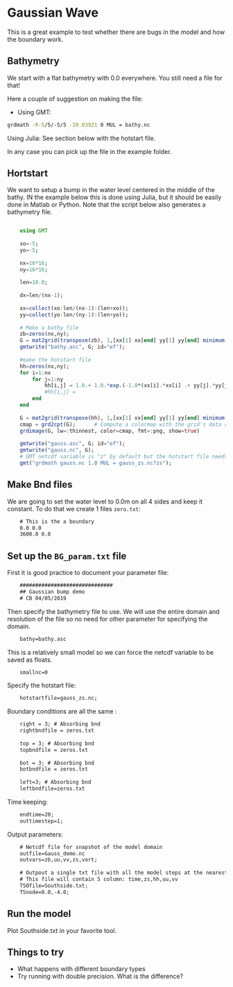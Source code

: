 # Gaussian Wave
This is a great example to test whether there are bugs in the model and how the boundary work.

## Bathymetry
We start with a flat bathymetry with 0.0 everywhere. You still need a file for that!

Here a couple of suggestion on making the file:

- Using GMT:
``` bash
grdmath -R-5/5/-5/5 -I0.03921 0 MUL = bathy.nc
```

Using Julia: See section below with the hotstart file.

In any case you can pick up the file in the example folder.

## Hortstart
We want to setup a bump in the water level centered in the middle of the bathy. IN the example below this is done using Julia, but it should be easily done in Matlab or Python. Note that the script below also generates a bathymetry file.

``` julia

    using GMT
    
    xo=-5;
    yo=-5;
    
    nx=16*16;
    ny=16*16;
    
    len=10.0;
    
    dx=len/(nx-1);
    
    xx=collect(xo:len/(nx-1):(len+xo));
    yy=collect(yo:len/(ny-1):(len+yo));
    
    # Make a bathy file
    zb=zeros(nx,ny);
    G = mat2grid(transpose(zb), 1,[xx[1] xx[end] yy[1] yy[end] minimum(zb) maximum(zb) 1 dx dx])
    gmtwrite("bathy.asc", G; id="ef");
    
    #make the hotstart file
    hh=zeros(nx,ny);
    for i=1:nx
        for j=1:ny
            hh[i,j] = 1.0.+ 1.0.*exp.(-1.0*(xx[i].*xx[i] .+ yy[j].*yy[j]));
            #hh[i,j] =
        end
    end
    
    G = mat2grid(transpose(hh), 1,[xx[1] xx[end] yy[1] yy[end] minimum(hh) maximum(hh) 1 dx dx])
    cmap = grd2cpt(G);      # Compute a colormap with the grid's data range
    grdimage(G, lw=:thinnest, color=cmap, fmt=:png, show=true)
    
    gmtwrite("gauss.asc", G; id="ef");
    gmtwrite("gauss.nc", G);
    # GMT netcdf variable is "z" by default but the hotstart file needs "zs" for water surface
    gmt("grdmath gauss.nc 1.0 MUL = gauss_zs.nc?zs");

```

## Make Bnd files
We are going to set the water level to 0.0m on all 4 sides and keep it constant. To do that we create 1 files `zero.txt`:
``` txt
    # This is the a boundary
    0.0 0.0
    3600.0 0.0
```

## Set up the `BG_param.txt` file
First it is good practice to document your parameter file:
``` txt title="BG_param.txt"
    ##############################
    ## Gaussian bump demo
    # CB 04/05/2019
```
Then specify the bathymetry file to use. We will use the entire domain and resolution of the file so no need for other parameter for specifying the domain.
``` txt
    bathy=bathy.asc
```
This is a relatively small model so we can force the netcdf variable to be saved as floats.
``` txt
    smallnc=0
```
Specify the hotstart file:
``` txt
    hotstartfile=gauss_zs.nc;
```
Boundary conditions are all the same :
``` txt
    right = 3; # Absorbing bnd
    rightbndfile = zeros.txt
    
    top = 3; # Absorbing bnd
    topbndfile = zeros.txt
    
    bot = 3; # Absorbing bnd
    botbndfile = zeros.txt
    
    left=3; # Absorbing bnd
    leftbndfile=zeros.txt
```
Time keeping:
``` txt
    endtime=20;
    outtimestep=1;
```
Output parameters:
``` txt
    # Netcdf file for snapshot of the model domain
    outfile=Gauss_demo.nc
    outvars=zb,uu,vv,zs,vort;
    
    # Outpout a single txt file with all the model steps at the nearest node to location x=0.0, y=-4.0
    # This file will contain 5 column: time,zs,hh,uu,vv
    TSOfile=Southside.txt;
    TSnode=0.0,-4.0;
```
## Run the model
Plot Southside.txt in your favorite tool.

## Things to try

- What happens with different boundary types
- Try running with double precision. What is the difference?